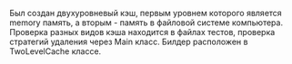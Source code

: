 Был создан двухуровневый кэш, первым уровнем которого является memory память, а вторым - память в файловой системе компьютера.
Проверка разных видов кэша находится в файлах тестов, проверка стратегий удаления через Main класс.
Билдер расположен в TwoLevelCache классе.
